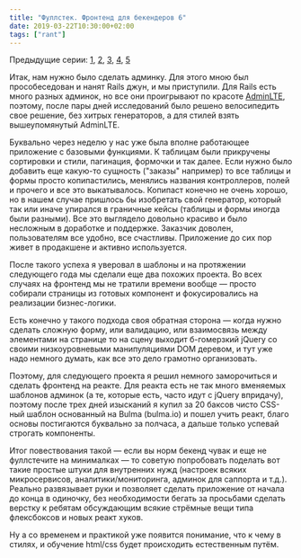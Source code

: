 ```yaml
---
title: "Фуллстек. Фронтенд для бекендеров 6"
date: 2019-03-22T10:30:00+02:00
tags: ["rant"]
---
```


Предыдущие серии: [1](https://t.me/full_of_hatred/85), [2](https://t.me/full_of_hatred/86), [3](https://t.me/full_of_hatred/88), [4](https://t.me/full_of_hatred/90), [5](https://t.me/full_of_hatred/92)

Итак, нам нужно было сделать админку. Для этого мною был прособеседован и нанят Rails джун, и мы приступили. Для Rails есть много разных админок, но все они проигрывают по красоте [AdminLTE](https://adminlte.io), поэтому, после пары дней исследований было решено велосипедить свое решение, без хитрых генераторов, а для стилей взять вышеупомянутый AdminLTE. 

Буквально через неделю у нас уже была вполне работающее приложение с базовыми функциями. К таблицам были прикручены сортировки и стили, пагинация, формочки и так далее. Если нужно было добавить еще какую-то сущность ("заказы" например) то все таблицы и формы просто копипастились, менялись названия контроллеров, полей и прочего и все это выкатывалось. Копипаст конечно не очень хорошо, но в нашем случае пришлось бы изобретать свой генератор, который так или иначе упирался в граничные кейсы (таблицы и формы иногда были разными). Все это выглядело довольно красиво и было несложным в доработке и поддержке. Заказчик доволен, пользователям все удобно, все счастливы. Приложение до сих пор живет в продакшене и активно используется.

После такого успеха я уверовал в шаблоны и на протяжении следующего года мы сделали еще два похожих проекта. Во всех случаях на фронтенд мы не тратили времени вообще — просто собирали страницы из готовых компонент и фокусировались на реализации бизнес-логики. 

Есть конечно у такого подхода своя обратная сторона — когда нужно сделать сложную форму, или валидацию, или взаимосвязь между элементами на странице то на сцену выходит б-гомерзкий jQuery со своими низкоуровневыми манипуляциями DOM деревом, и тут уже надо немного думать, как все это дело грамотно организовать.

Поэтому, для следующего проекта я решил немного заморочиться и сделать фронтенд на реакте. Для реакта есть не так много вменяемых шаблонов админок (а те, которые есть, часто идут с jQuery впридачу), поэтому после трех дней изысканий я купил за 20 баксов чисто CSS-ный шаблон основанный на Bulma (bulma.io) и пошел учить реакт, благо основы постигаются буквально за полчаса, а дальше только успевай строгать компоненты.

Итог повествования такой — если вы норм бекенд чувак и еще не фуллстечите на минималках — то советую попробовать поделать вот такие простые штуки для внутренних нужд (настроек всяких микросервисов, аналитики/мониторинга, админок для саппорта и т.д.). Реально развязывает руки и позволяет сделать приложение от начала до конца в одиночку, без необходимости бегать за просьбами сделать верстку к ребятам обсуждающим всякие стрёмные вещи типа флексбоксов и новых реакт хуков.

Ну а со временем и практикой уже появится понимание, что к чему в стилях, и обучение html/css будет происходить естественным путём.